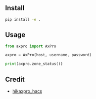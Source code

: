 ## Install
```bash
pip install -e .
```

## Usage
```python
from axpro import AxPro

axpro = AxPro(host, username, password)

print(axpro.zone_status())
```

## Credit

- [hikaxpro_hacs](https://github.com/petrleocompel/hikaxpro_hacs)
